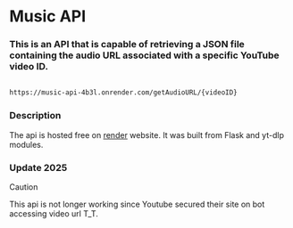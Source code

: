 # Music API
### This is an API that is capable of retrieving a JSON file containing the audio URL associated with a specific YouTube video ID.

```html

https://music-api-4b3l.onrender.com/getAudioURL/{videoID} 

```

### Description
The api is hosted free on [render](https://render.com) website. It was built from Flask and yt-dlp modules. 

### Update 2025
>[!CAUTION]
> This api is not longer working since Youtube secured their site on bot accessing video url T_T. 

